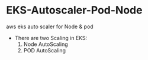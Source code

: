# EKS-Autoscaler-Pod-Node
aws eks auto scaler for Node &amp; pod


* There are two Scaling in EKS:
  1. Node AutoScaling
  2. POD AutoScaling

